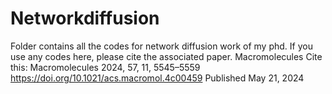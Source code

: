 # Networkdiffusion
Folder contains all the codes for network diffusion work of my phd. If you use any codes here, please cite the associated paper.
Macromolecules
Cite this: Macromolecules 2024, 57, 11, 5545–5559
https://doi.org/10.1021/acs.macromol.4c00459
Published May 21, 2024
